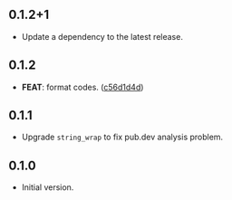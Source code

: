 ## 0.1.2+1

 - Update a dependency to the latest release.

## 0.1.2

 - **FEAT**: format codes. ([c56d1d4d](https://github.com/hyiso/ansi/commit/c56d1d4d08a658743ba799b142a0f21298cab6c3))

## 0.1.1

- Upgrade `string_wrap` to fix pub.dev analysis problem.

## 0.1.0

- Initial version.
